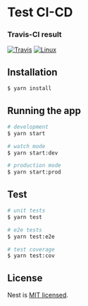 # Test CI-CD

### Travis-CI result

<a href="https://travis-ci.com/github/gintran/test-ci"><img src="https://travis-ci.com/gintran/test-ci.svg?branch=travis" alt="Travis" /></a>
<a href="https://travis-ci.com/github/gintran/test-ci"><img src="https://img.shields.io/travis/gintran/test-ci/travis.svg?label=linux" alt="Linux" /></a>

## Installation

```bash
$ yarn install
```

## Running the app

```bash
# development
$ yarn start

# watch mode
$ yarn start:dev

# production mode
$ yarn start:prod
```

## Test

```bash
# unit tests
$ yarn test

# e2e tests
$ yarn test:e2e

# test coverage
$ yarn test:cov
```

## License

Nest is [MIT licensed](LICENSE).
